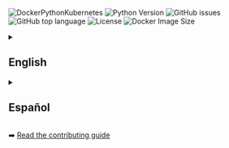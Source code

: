 
![DockerPythonKubernetes](https://miro.medium.com/v2/resize:fit:1400/1*YwBcLMOQsPMcscrXPXLFyw.png)
![Python Version](https://img.shields.io/badge/python-3.10+-blue)
![GitHub issues](https://img.shields.io/github/issues/Dylalva/Project-CI-CD-Pipeline)
![GitHub top language](https://img.shields.io/github/languages/top/Dylalva/Project-CI-CD-Pipeline)
![License](https://img.shields.io/github/license/Dylalva/Project-CI-CD-Pipeline)
![Docker Image Size](https://img.shields.io/docker/image-size/dylalva/project-ci-cd/latest)
<details>
<summary><h2>English</h2></summary>
   
# CI/CD Pipeline for Flask Application with Docker and Kubernetes on Azure

---

## Description

In this project, we build a **basic pipeline** for a Python (Flask) application based on containers. The workflow is as follows:

1. **GitHub Repository**
   - Flask app source code.
   - `Dockerfile` to build the image.

2. **CI/CD Server** (Jenkins or Azure DevOps)
   - Connects to the repository and, on each push, triggers the build and publishing of the Docker image.

3. **Deployment on Kubernetes in Azure**
   - AKS cluster (Azure Kubernetes Service).
   - Pulls the image and runs the application in containers.

---

## Technologies Used

This project leverages the following core technologies and tools:

- **Python**: Main language for the application, using the Flask web framework.
- **HTML and CSS**: For frontend and user interface.
- **Docker**: For containerization and application deployment.
- **Jenkins**: Continuous Integration server to automate building, testing, and deployment.
- **Azure Kubernetes Service (AKS)**: Container orchestrator for cloud deployment.
- **Azure CLI**: For Azure resource management via command line.
- **Terraform (HCL)**: Infrastructure as Code for provisioning resources in Azure.
- **GitHub Actions**: Workflow automation directly from the repository (alternative/support to Jenkins).
- **Docker Hub / Azure Container Registry (ACR)**: Storage and management for container images.
- **Firebase**: Used for authentication (login) and as a database for managing application data.

---

## Workflow

1. **Push** to the GitHub repo →
2. CI/CD detects the change →
3. Clones the repo, builds the image, and publishes it to Docker Hub (or ACR) →
4. Updates and applies the manifests in AKS →
5. The Flask application runs on Azure Kubernetes Service.

---

## Prerequisites

- Account and repo in **Docker Hub** or **Azure Container Registry**.
- **Jenkins** or **Azure DevOps** with access to the GitHub repo.
- **Azure CLI** installed and authenticated.
- **AKS** cluster already created or ready to create.

---

## Repository Structure

```plaintext
.
├── .dockerignore
├── .gitignore
├── Dockerfile
├── README.md
├── app.py
├── firebase_auth.py
├── cafe-data.csv
├── requirements.txt
├── .github/
│   └── workflows/
│       ├── aks-k8s-setup.yml
│       ├── conf-jenkins.yml
│       ├── deploy-azure.yml
│       ├── jekyll.yml
│       └── publish-package.yml
├── docs/
├── infrastructure/
│   ├── VM-Jenkins_key
│   ├── VM-Jenkins_key.pub
│   ├── hosts.ini
│   ├── jenkins-configure.yml
│   ├── jenkins-credentials.yml
│   ├── jenkins-install.yml
│   ├── jenkins-setup.yml
│   └── main.tf
├── infrastructurek8s/
│   ├── cert-manager-setup.yml
│   └── main.tf
├── manifests/
│   ├── cluster-issuer.yaml
│   ├── deployment.yaml
│   ├── ingress.yaml
│   └── service.yaml
├── static/
│   └── css/
│       └── styles.css
├── templates/
│   ├── add.html
│   ├── base.html
│   ├── blog.html
│   ├── cafes.html
│   ├── guess.html
│   ├── index.html
│   └── login.html
```

Thank you very much for taking the time to visit this repository! I am always open to suggestions, comments, or feedback that could help improve this project. Please feel free to open an issue or contact me if you have ideas for optimization, fixes, or new features. Your input is highly appreciated!

</details>

<details>
<summary><h2>Español</h2></summary>

# Canalización CI/CD para una aplicación Flask con Docker y Kubernetes en Azure

---

## Descripción

En este proyecto se construye una **canalización básica** para una aplicación desarrollada en Python (Flask) basada en contenedores. El flujo de trabajo es el siguiente:

1. **Repositorio de GitHub**
   - Código fuente de la aplicación Flask.
   - `Dockerfile` para construir la imagen.

2. **Servidor CI/CD** (Jenkins o Azure DevOps)
   - Se conecta al repositorio y, en cada push, dispara la construcción y publicación de la imagen Docker.

3. **Despliegue en Kubernetes en Azure**
   - Cluster AKS (Azure Kubernetes Service).
   - Descarga la imagen y ejecuta la aplicación en contenedores.

---

## Tecnologías Utilizadas

Este proyecto utiliza las siguientes tecnologías y herramientas principales:

- **Python**: Lenguaje principal de la aplicación, usando el framework Flask.
- **HTML y CSS**: Para la interfaz de usuario y el frontend.
- **Docker**: Para contenerización y despliegue de la aplicación.
- **Jenkins**: Servidor de Integración Continua para automatizar construcción, pruebas y despliegue.
- **Azure Kubernetes Service (AKS)**: Orquestador de contenedores para despliegue en la nube.
- **Azure CLI**: Para la gestión de recursos en Azure desde la línea de comandos.
- **Terraform (HCL)**: Infraestructura como código para el aprovisionamiento de recursos en Azure.
- **GitHub Actions**: Automatización de flujos de trabajo desde el repositorio (alternativa/soporte a Jenkins).
- **Docker Hub / Azure Container Registry (ACR)**: Almacenamiento y gestión de imágenes de contenedor.
- **Firebase**: Utilizado para autenticación (login) y como base de datos para el manejo de datos de la aplicación.

---

## Flujo de Trabajo

1. **Push** al repositorio de GitHub →
2. El CI/CD detecta el cambio →
3. Clona el repo, construye la imagen y la publica en Docker Hub (o ACR) →
4. Actualiza y aplica los manifiestos en AKS →
5. La aplicación Flask corre en Azure Kubernetes Service.

---

## Prerrequisitos

- Cuenta y repositorio en **Docker Hub** o **Azure Container Registry**.
- **Jenkins** o **Azure DevOps** con acceso al repositorio de GitHub.
- **Azure CLI** instalada y autenticada.
- **Cluster AKS** ya creado o listo para crearse.

---

## Estructura del Repositorio

```plaintext
.
├── .dockerignore
├── .gitignore
├── Dockerfile
├── README.md
├── app.py
├── firebase_auth.py
├── cafe-data.csv
├── requirements.txt
├── .github/
│   └── workflows/
│       ├── aks-k8s-setup.yml
│       ├── conf-jenkins.yml
│       ├── deploy-azure.yml
│       ├── jekyll.yml
│       └── publish-package.yml
├── docs/
├── infrastructure/
│   ├── VM-Jenkins_key
│   ├── VM-Jenkins_key.pub
│   ├── hosts.ini
│   ├── jenkins-configure.yml
│   ├── jenkins-credentials.yml
│   ├── jenkins-install.yml
│   ├── jenkins-setup.yml
│   └── main.tf
├── infrastructurek8s/
│   ├── cert-manager-setup.yml
│   └── main.tf
├── manifests/
│   ├── cluster-issuer.yaml
│   ├── deployment.yaml
│   ├── ingress.yaml
│   └── service.yaml
├── static/
│   └── css/
│       └── styles.css
├── templates/
│   ├── add.html
│   ├── base.html
│   ├── blog.html
│   ├── cafes.html
│   ├── guess.html
│   ├── index.html
│   └── login.html
```
¡Gracias por visitar este repositorio!  
Estoy abierto a cualquier sugerencia, comentario o recomendación que ayude a mejorar este proyecto. No dudes en abrir un issue o contactarme si tienes ideas para optimizar, corregir o extender la funcionalidad. ¡Tu retroalimentación es siempre bienvenida!
</details>

➡️ [Read the contributing guide](CONTRIBUTING.md)
